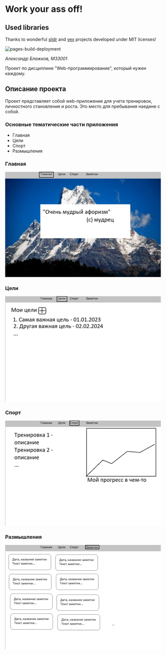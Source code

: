 # Work your ass off!

## Used libraries
Thanks to wonderful [slidr](https://github.com/bchanx/slidr) and [vex](https://github.com/HubSpot/vex) projects
developed under MIT licenses!


![pages-build-deployment](https://github.com/thermo911/workyourassoff/actions/workflows/pages/pages-build-deployment/badge.svg)

*Александр Блажков, M33001*

Проект по дисциплине "Web-программирование", который нужен каждому.

## Описание проекта
Проект представляет собой web-приложение для учета тренировок, личностного становления и роста. Это место для пребывания наедине с собой.

### Основные тематические части приложения
- Главная
- Цели
- Спорт
- Размышления

### Главная
![index page blueprint](./images/index.jpg)

### Цели
![goals page blueprint](./images/goals.jpg)

### Спорт
![sport page blueprint](./images/sport.jpg)

### Размышления
![meditations page blueprint](./images/meditations.jpg)





